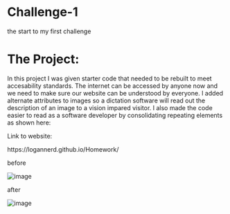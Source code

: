 # Challenge-1
the start to my first challenge
 
<h1> The Project: </h1>
<p>In this project I was given starter code that needed to be rebuilt to meet accesability standards. The internet can be accessed by anyone now and we need to make sure our website can be understood by everyone. I added alternate attributes to images so a dictation software will read out the description of an image to a vision impared visitor. I also made the code easier to read as a software developer by consolidating repeating elements as shown here: </p>

<p> Link to website:</p> https://logannerd.github.io/Homework/

<p> before </p>

![image](https://user-images.githubusercontent.com/26885024/196050175-08f52332-9292-44ed-a61c-b59f0d97b3bf.png)

<p> after </p>

![image](https://user-images.githubusercontent.com/26885024/196050251-349fd993-5d80-44f1-baf3-c582c481eab7.png)
